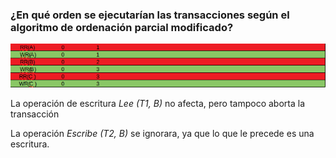 ### ¿En qué orden se ejecutarían las transacciones según el algoritmo de ordenación parcial modificado?

![](img/EJE1.png)

La operación de escritura _Lee (T1, B)_  no afecta, pero tampoco aborta la transacción

La operación _Escribe (T2, B)_ se ignorara, ya que lo que le precede es una escritura. 